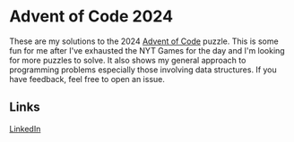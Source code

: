 # Advent of Code 2024
These are my solutions to the 2024 [Advent of Code](https://www.adventofcode.com) puzzle. This is some fun for me after I've exhausted the NYT Games for the day and I'm looking for more puzzles to solve. It also shows my general approach to programming problems especially those involving data structures. If you have feedback, feel free to open an issue.

## Links
[LinkedIn](https://www.linkedin.com/in/harwoodwilliam/)